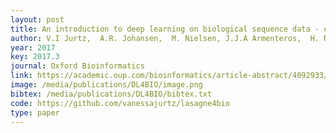 ```yaml
--- 
layout: post
title: An introduction to deep learning on biological sequence data - examples and solutions
author: V.I Jurtz,  A.R. Johansen,  M. Nielsen, J.J.A Armenteros,  H. Nielsen,  C.K. Sønderby  O. Winther S.K. Sønderby
year: 2017
key: 2017.3
journal: Oxford Bioinformatics
link: https://academic.oup.com/bioinformatics/article-abstract/4092933/An-introduction-to-Deep-learning-on-biological
image: /media/publications/DL4BIO/image.png
bibtex: /media/publications/DL4BIO/bibtex.txt
code: https://github.com/vanessajurtz/lasagne4bio
type: paper
---
```

